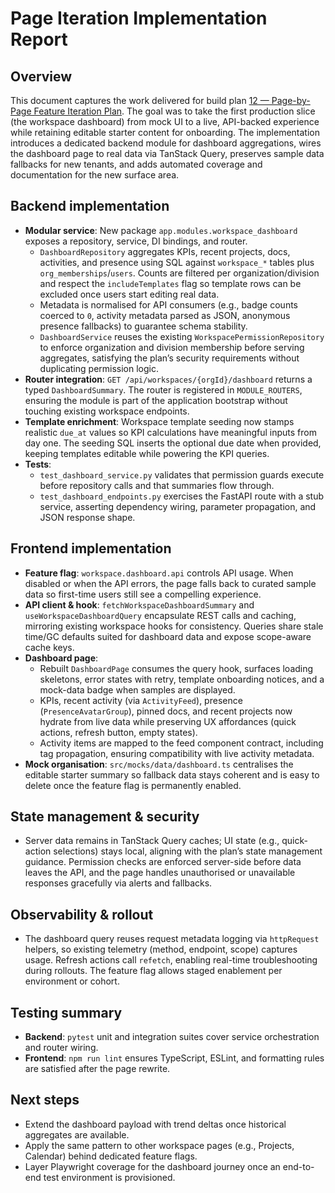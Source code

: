 # Page Iteration Implementation Report

## Overview
This document captures the work delivered for build plan [12 — Page-by-Page Feature Iteration Plan](../build_plan/12-page-iteration.md).
The goal was to take the first production slice (the workspace dashboard) from mock UI to a live, API-backed experience while
retaining editable starter content for onboarding. The implementation introduces a dedicated backend module for dashboard
aggregations, wires the dashboard page to real data via TanStack Query, preserves sample data fallbacks for new tenants, and
adds automated coverage and documentation for the new surface area.

## Backend implementation
- **Modular service**: New package `app.modules.workspace_dashboard` exposes a repository, service, DI bindings, and router.
  - `DashboardRepository` aggregates KPIs, recent projects, docs, activities, and presence using SQL against
    `workspace_*` tables plus `org_memberships`/`users`. Counts are filtered per organization/division and respect the
    `includeTemplates` flag so template rows can be excluded once users start editing real data.
  - Metadata is normalised for API consumers (e.g., badge counts coerced to `0`, activity metadata parsed as JSON,
    anonymous presence fallbacks) to guarantee schema stability.
  - `DashboardService` reuses the existing `WorkspacePermissionRepository` to enforce organization and division membership
    before serving aggregates, satisfying the plan’s security requirements without duplicating permission logic.
- **Router integration**: `GET /api/workspaces/{orgId}/dashboard` returns a typed `DashboardSummary`. The router is registered in
  `MODULE_ROUTERS`, ensuring the module is part of the application bootstrap without touching existing workspace endpoints.
- **Template enrichment**: Workspace template seeding now stamps realistic `due_at` values so KPI calculations have meaningful
  inputs from day one. The seeding SQL inserts the optional due date when provided, keeping templates editable while powering
  the KPI queries.
- **Tests**:
  - `test_dashboard_service.py` validates that permission guards execute before repository calls and that summaries flow through.
  - `test_dashboard_endpoints.py` exercises the FastAPI route with a stub service, asserting dependency wiring, parameter
    propagation, and JSON response shape.

## Frontend implementation
- **Feature flag**: `workspace.dashboard.api` controls API usage. When disabled or when the API errors, the page falls back to
  curated sample data so first-time users still see a compelling experience.
- **API client & hook**: `fetchWorkspaceDashboardSummary` and `useWorkspaceDashboardQuery` encapsulate REST calls and caching,
  mirroring existing workspace hooks for consistency. Queries share stale time/GC defaults suited for dashboard data and expose
  scope-aware cache keys.
- **Dashboard page**:
  - Rebuilt `DashboardPage` consumes the query hook, surfaces loading skeletons, error states with retry, template onboarding
    notices, and a mock-data badge when samples are displayed.
  - KPIs, recent activity (via `ActivityFeed`), presence (`PresenceAvatarGroup`), pinned docs, and recent projects now hydrate
    from live data while preserving UX affordances (quick actions, refresh button, empty states).
  - Activity items are mapped to the feed component contract, including tag propagation, ensuring compatibility with live
    activity metadata.
- **Mock organisation**: `src/mocks/data/dashboard.ts` centralises the editable starter summary so fallback data stays coherent
  and is easy to delete once the feature flag is permanently enabled.

## State management & security
- Server data remains in TanStack Query caches; UI state (e.g., quick-action selections) stays local, aligning with the plan’s
  state management guidance. Permission checks are enforced server-side before data leaves the API, and the page handles
  unauthorised or unavailable responses gracefully via alerts and fallbacks.

## Observability & rollout
- The dashboard query reuses request metadata logging via `httpRequest` helpers, so existing telemetry (method, endpoint, scope)
  captures usage. Refresh actions call `refetch`, enabling real-time troubleshooting during rollouts. The feature flag allows
  staged enablement per environment or cohort.

## Testing summary
- **Backend**: `pytest` unit and integration suites cover service orchestration and router wiring.
- **Frontend**: `npm run lint` ensures TypeScript, ESLint, and formatting rules are satisfied after the page rewrite.

## Next steps
- Extend the dashboard payload with trend deltas once historical aggregates are available.
- Apply the same pattern to other workspace pages (e.g., Projects, Calendar) behind dedicated feature flags.
- Layer Playwright coverage for the dashboard journey once an end-to-end test environment is provisioned.
